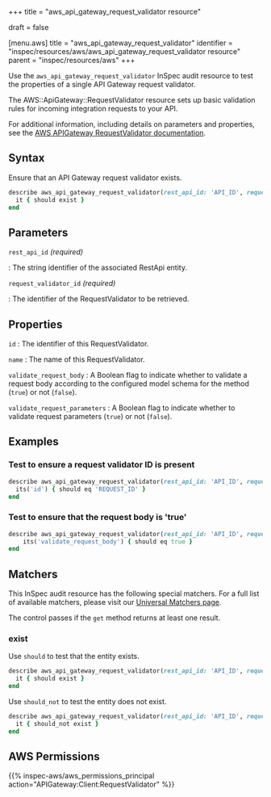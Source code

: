 +++
title = "aws_api_gateway_request_validator resource"

draft = false


[menu.aws]
title = "aws_api_gateway_request_validator"
identifier = "inspec/resources/aws/aws_api_gateway_request_validator resource"
parent = "inspec/resources/aws"
+++

Use the `aws_api_gateway_request_validator` InSpec audit resource to test the properties of a single API Gateway request validator.

The AWS::ApiGateway::RequestValidator resource sets up basic validation rules for incoming integration requests to your API.

For additional information, including details on parameters and properties, see the [AWS APIGateway RequestValidator documentation](https://docs.aws.amazon.com/AWSCloudFormation/latest/UserGuide/aws-resource-apigateway-requestvalidator.html).

## Syntax

Ensure that an API Gateway request validator exists.

```ruby
describe aws_api_gateway_request_validator(rest_api_id: 'API_ID', request_validator_id: 'API_REQUEST_ID') do
  it { should exist }
end
```

## Parameters

`rest_api_id` _(required)_

: The string identifier of the associated RestApi entity.

`request_validator_id` _(required)_

: The identifier of the RequestValidator to be retrieved.

## Properties

`id`
: The identifier of this RequestValidator.

`name`
: The name of this RequestValidator.

`validate_request_body`
: A Boolean flag to indicate whether to validate a request body according to the configured model schema for the method (`true`) or not (`false`).

`validate_request_parameters`
: A Boolean flag to indicate whether to validate request parameters (`true`) or not (`false`).

## Examples

### Test to ensure a request validator ID is present

```ruby
describe aws_api_gateway_request_validator(rest_api_id: 'API_ID', request_validator_id: 'API_REQUEST_ID') do
  its('id') { should eq 'REQUEST_ID' }
end
```

### Test to ensure that the request body is 'true'

```ruby
describe aws_api_gateway_request_validator(rest_api_id: 'API_ID', request_validator_id: 'API_REQUEST_ID') do
    its('validate_request_body') { should eq true }
end
```

## Matchers

This InSpec audit resource has the following special matchers. For a full list of available matchers, please visit our [Universal Matchers page](https://www.inspec.io/docs/reference/matchers/).

The control passes if the `get` method returns at least one result.

### exist

Use `should` to test that the entity exists.

```ruby
describe aws_api_gateway_request_validator(rest_api_id: 'API_ID', request_validator_id: 'API_REQUEST_ID') do
  it { should exist }
end
```

Use `should_not` to test the entity does not exist.

```ruby
describe aws_api_gateway_request_validator(rest_api_id: 'API_ID', request_validator_id: 'API_REQUEST_ID') do
  it { should_not exist }
end
```

## AWS Permissions

{{% inspec-aws/aws_permissions_principal action="APIGateway:Client:RequestValidator" %}}
